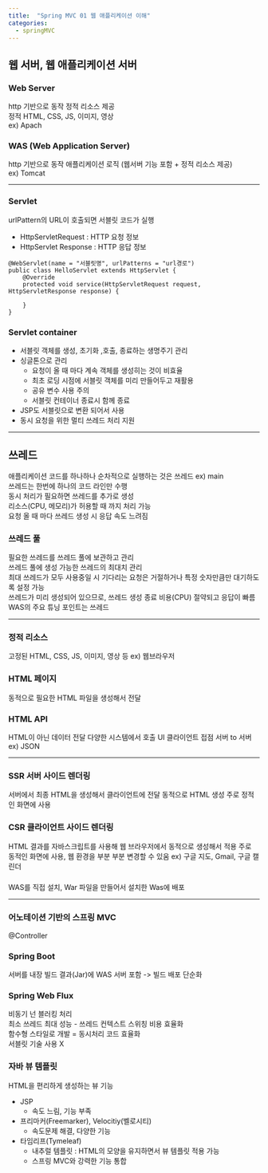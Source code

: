 ```yaml
---
title:  "Spring MVC 01 웹 애플리케이션 이해"
categories:
  - springMVC
---
```


## 웹 서버, 웹 애플리케이션 서버


### Web Server
http 기반으로 동작 
정적 리소스 제공  
정적 HTML, CSS, JS, 이미지, 영상  
ex) Apach


### WAS (Web Application Server)
http 기반으로 동작
애플리케이션 로직 (웹서버 기능 포함 + 정적 리소스 제공)  
ex) Tomcat



---
### Servlet
urlPattern의 URL이 호출되면 서블릿 코드가 실행
* HttpServletRequest : HTTP 요청 정보   
* HttpServlet Response : HTTP 응답 정보

```
@WebServlet(name = "서블릿명", urlPatterns = "url경로")
public class HelloServlet extends HttpServlet {
    @Override
    protected void service(HttpServletRequest request, HttpServletResponse response) {

    }   
}
```


### Servlet container
* 서블릿 객체를 생성, 초기화 ,호출, 종료하는 생명주기 관리  
* 싱글톤으로 관리  
  * 요청이 올 때 마다 계속 객체를 생성히는 것이 비효율
  * 최초 로딩 시점에 서블릿 객체를 미리 만들어두고 재활용
  * 공유 변수 사용 주의
  * 서블릿 컨테이너 종료시 함께 종료  
* JSP도 서블릿으로 변환 되어서 사용
* 동시 요청을 위한 멀티 쓰레드 처리 지원



---

## 쓰레드
애플리케이션 코드를 하나하나 순차적으로 실행하는 것은 쓰레드 ex) main  
쓰레드는 한번에 하나의 코드 라인만 수행  
동시 처리가 필요하면 쓰레드를 추가로 생성  
리소스(CPU, 메모리)가 허용할 때 까지 처리 가능  
요청 올 때 마다 쓰레드 생성 시 응답 속도 느려짐  


### 쓰레드 풀
필요한 쓰레드를 쓰레드 풀에 보관하고 관리  
쓰레드 풀에 생성 가능한 쓰레드의 최대치 관리  
최대 쓰레드가 모두 사용중일 시 기다리는 요청은 거절하거나 특정 숫자만큼만 대기하도록 설정 가능  
쓰레드가 미리 생성되어 있으므로, 쓰레드 생성 종료 비용(CPU) 절약되고 응답이 빠름 WAS의 주요 튜닝 포인트는 쓰레드  



---

### 정적 리소스
고정된 HTML, CSS, JS, 이미지, 영상 등 
ex) 웹브라우저


### HTML 페이지
동적으로 필요한 HTML 파일을 생성해서 전달


### HTML API
HTML이 아닌 데이터 전달
다양한 시스템에서 호출
UI 클라이언트 접점
서버 to 서버
ex) JSON



---

### SSR 서버 사이드 렌더링
서버에서 최종 HTML을 생성해서 클라이언트에 전달
동적으로 HTML 생성
주로 정적인 화면에 사용

### CSR 클라이언트 사이드 렌더링
HTML 결과를 자바스크립트를 사용해 웹 브라우저에서 동적으로 생성해서 적용
주로 동적인 화면에 사용, 웹 환경을 부분 부분 변경할 수 있움
ex) 구글 지도, Gmail, 구글 캘린더


###
WAS를 직접 설치, War 파일을 만들어서 설치한 Was에 배포



---

### 어노테이션 기반의 스프링 MVC
@Controller


### Spring Boot
서버를 내장
빌드 결과(Jar)에 WAS 서버 포함 -> 빌드 배포 단순화


### Spring Web Flux
비동기 넌 블러킹 처리  
최소 쓰레드 최대 성능 - 쓰레드 컨텍스트 스위칭 비용 효율화  
함수형 스타일로 개발 = 동시처리 코드 효율화  
서블릿 기술 사용 X


### 자바 뷰 템플릿
HTML을 편리하게 생성하는 뷰 기능

* JSP
    * 속도 느림, 기능 부족
* 프리마커(Freemarker), Velocitiy(벨로시티)
    * 속도문제 해결, 다양한 기능
* 타임리프(Tymeleaf)
    * 내추럴 템플릿 : HTML의 모양을 유지하면서 뷰 템플릿 적용 가능
    * 스프링 MVC와 강력한 기능 통합
